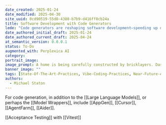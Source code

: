 ```yaml
---
date_created: 2025-01-24
date_modified: 2025-04-30
site_uuid: 0cd90519-55d0-4380-b7b9-d416ff0cb24a
title: Software Development with Code Generators
lede: "Code generators are reshaping software development—speeding up delivery while raising new challenges."
date_authored_initial_draft: 2025-01-24
date_authored_current_draft: 2025-04-24
at_semantic_version: 0.0.0.1
status: To-Do
augmented_with: Perplexica AI
category: 
portrait_image: 
image_prompt: A home is being carefully constructed by bricklayers. Dash from 'The Incredibles' and Flash from the DC Comics franchise are running through the scene, and bricks are flying.
banner_image: ""
tags: [State-Of-The-Art-Practices, Vibe-Coding-Practices, Near-Future-Anticipation]
authors:
  - Michael Staton
---
```


For code generation, in addition to the [[Large Language Models]], or perhaps the [[Model Wrappers]], include [[AppGen]], [[Cursor]], [[AgentFarm]], [[Aider]]. 

[[Acceptance Testing]] with [[Vitest]]
